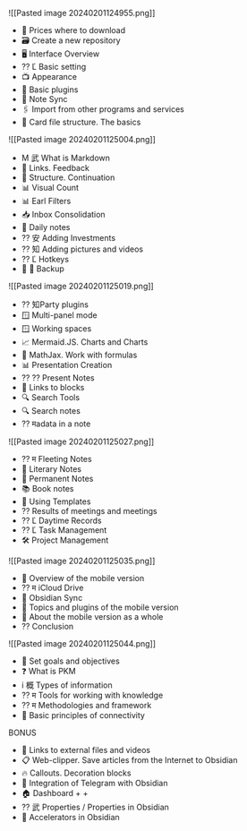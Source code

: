 

![[Pasted image 20240201124955.png]]

- 💾 Prices where to download
- 🗃 Create a new repository
- 🖥 Interface Overview
- ⁇ Ľ Basic setting
- 📺 Appearance
- 🔧 Basic plugins
- 🔄 Note Sync
- 🖇 Import from other programs and services
- 🎁 Card file structure. The basics






![[Pasted image 20240201125004.png]]
- M 武 What is Markdown
- 🔗 Links. Feedback
- 🧱 Structure. Continuation
- 📊 Visual Count
- 📊 Earl Filters
- 📥 Inbox Consolidation
- 📅 Daily notes
- ⁇ 安 Adding Investments
- ⁇ 知 Adding pictures and videos
- ⁇ Ľ Hotkeys
- 🎁 💾 Backup






![[Pasted image 20240201125019.png]]
- ⁇ 知Party plugins
- 🪟 Multi-panel mode
- 🪟 Working spaces
- 📈 Mermaid.JS. Charts and Charts
- 📐 MathJax. Work with formulas
- 📊 Presentation Creation
- ⁇ ⁇ Present Notes
- 🧱 Links to blocks
- 🔍 Search Tools
- 🔍 Search notes
- ⁇ मadata in a note


![[Pasted image 20240201125027.png]]
- ⁇ म Fleeting Notes
- 📖 Literary Notes
- 📝 Permanent Notes
- 📚 Book notes
- 🔨 Using Templates
- ⁇ Results of meetings and meetings
- ⁇ Ľ Daytime Records
- ⁇ Ľ Task Management
- 🛠 Project Management




![[Pasted image 20240201125035.png]]
- 📱 Overview of the mobile version
- ⁇ म iCloud Drive
- 📲 Obsidian Sync
- 🔧 Topics and plugins of the mobile version
- 📵 About the mobile version as a whole
- ⁇ Conclusion





![[Pasted image 20240201125044.png]]


- 🎯 Set goals and objectives
- ❓ What is PKM
- i 概 Types of information
- ⁇ म Tools for working with knowledge
- ⁇ म Methodologies and framework
- 🔰 Basic principles of connectivity






BONUS

- 🔗 Links to external files and videos
- 📋 Web-clipper. Save articles from the Internet to Obsidian
- 🔥 Callouts. Decoration blocks
- 📲 Integration of Telegram with Obsidian
- 🏠 Dashboard + +
- ⁇ 武 Properties / Properties in Obsidian
- 🚀 Accelerators in Obsidian


